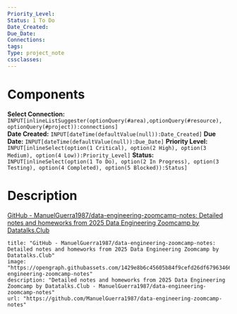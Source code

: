 ```yaml
---
Priority_Level: 
Status: 1 To Do
Date_Created: 
Due_Date: 
Connections: 
tags: 
Type: project_note
cssclasses:
---
```

# Components
**Select Connection:** `INPUT[inlineListSuggester(optionQuery(#area),optionQuery(#resource), optionQuery(#project)):connections]`  
**Date Created:** `INPUT[dateTime(defaultValue(null)):Date_Created]`
**Due Date:** `INPUT[dateTime(defaultValue(null)):Due_Date]`
**Priority Level:** `INPUT[inlineSelect(option(1 Critical), option(2 High), option(3 Medium), option(4 Low)):Priority_Level]`
**Status:** `INPUT[inlineSelect(option(1 To Do), option(2 In Progress), option(3 Testing), option(4 Completed), option(5 Blocked)):Status]`
# Description

[GitHub - ManuelGuerra1987/data-engineering-zoomcamp-notes: Detailed notes and homeworks from 2025 Data Engineering Zoomcamp by Datatalks.Club](https://github.com/ManuelGuerra1987/data-engineering-zoomcamp-notes)
```embed
title: "GitHub - ManuelGuerra1987/data-engineering-zoomcamp-notes: Detailed notes and homeworks from 2025 Data Engineering Zoomcamp by Datatalks.Club"
image: "https://opengraph.githubassets.com/1429e8b6c45605b84f9cefd26df6796346617de46fbd0e0e01af83fcc4d953b4/ManuelGuerra1987/data-engineering-zoomcamp-notes"
description: "Detailed notes and homeworks from 2025 Data Engineering Zoomcamp by Datatalks.Club - ManuelGuerra1987/data-engineering-zoomcamp-notes"
url: "https://github.com/ManuelGuerra1987/data-engineering-zoomcamp-notes"
```

